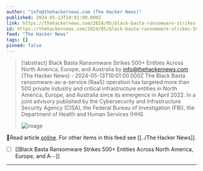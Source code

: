 ```yaml
---
author: "info@thehackernews.com (The Hacker News)"
published: 2024-05-13T10:01:00.000Z
link: https://thehackernews.com/2024/05/black-basta-ransomware-strikes-500.html
id: https://thehackernews.com/2024/05/black-basta-ransomware-strikes-500.html
feed: "The Hacker News"
tags: []
pinned: false
---
```

> [!abstract] Black Basta Ransomware Strikes 500+ Entities Across North America, Europe, and Australia by info@thehackernews.com (The Hacker News) - 2024-05-13T10:01:00.000Z
> The Black Basta ransomware-as-a-service (RaaS) operation has targeted more than 500 private industry and critical infrastructure entities in North America, Europe, and Australia since its emergence in April 2022. In a joint advisory published by the Cybersecurity and Infrastructure Security Agency (CISA), the Federal Bureau of Investigation (FBI), the Department of Health and Human Services (HHS
>
> ![image](https://blogger.googleusercontent.com/img/b/R29vZ2xl/AVvXsEiWOHiEN0OtwESEetnjfH3hslYWDThSiGHFocrzKqZP6Uw3kErdgYV3a8xnpiWkPxNyc5M5ZkuTaW_G3Z5GF9V6x1yiDtyVdWG4l4EB5svc6q1fKaBM9TNj-7MQl8d5nLuiMdGRo_qrjdGhPk8ZetizQPSb2We9cH-opXOdDoQ7J2LLMHrMKUiM53JI6D7D/s1600/ransomware.png)

🔗Read article [online](https://thehackernews.com/2024/05/black-basta-ransomware-strikes-500.html). For other items in this feed see [[../The Hacker News]].

- [ ] [[Black Basta Ransomware Strikes 500+ Entities Across North America, Europe, and A⋯]]
- - -

